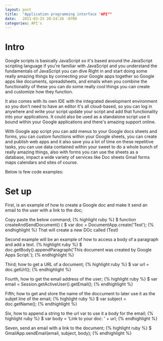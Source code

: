 ```yaml
---
layout: post
title:  "Application programming interface "API""
date:   2021-03-25 20:24:26 -0700
categories: API's
---
```


<h1><b>Intro</b></h1>
Google scripts is basically JavaScript so it's based around the JavaScript scripting language if you're familiar with JavaScript and you understand the fundamentals of JavaScript you can dive Right in and start doing some really amazing things by connecting your Google apps together so Google apps like documents, spreadsheets, and emails when you combine the functionality of these you can do some really cool things you can create and customize how they function.

It also comes with its own IDE with the integrated development environment so you don't need to have an editor it's all cloud-based, so you can log in anywhere and write your script update your script and add that functionality into your applications. It could also be used as a standalone script use it bound within your Google applications and there's amazing support online.

With Google app script you can add menus to your Google docs sheets and forms, you can custom functions within your Google sheets, you can create and publish web apps and it also save you a lot of time on these repetitive tasks, you can use data contained within your sweet to do a whole bunch of really amazing things, also with forms you can use the sheets as a database, impact a wide variety of services like Doc sheets Gmail forms maps calendars and sites of course.

Below is few code examples: 

<h1><b>Set up</b></h1>
First, is an example of how to create a Google doc and make it send an email to the user with a link to the doc; 

Copy paste the below command;
{% highlight ruby %}
$ function createAndSendDocument() {
$    var doc = DocumentApp.create('Test');
{% endhighlight %}
That will create a new DOc called (Test)

Second example will be an example of how to access a body of a paragraph and add a text.
{% highlight ruby %}
$ doc.getBody().appendParagraph('This document was created by Google Apps Script.');
{% endhighlight %}

Third; how to get a URL of a document;
{% highlight ruby %}
$ var url = doc.getUrl();
{% endhighlight %}

Fourth, how to get the email address of the user;
{% highlight ruby %}
$ var email = Session.getActiveUser().getEmail();
{% endhighlight %}

Fifth; how to get and store the name of the doccument to later use it as the subjet line of the email;
{% highlight ruby %}
$ var subject = doc.getName();
{% endhighlight %}

Six, how to append a string to the url var to use it a body for the email;
{% highlight ruby %}
$ var body = 'Link to your doc: ' + url;
{% endhighlight %}

Seven, send an email with a link to the document;
{% highlight ruby %}
$ GmailApp.sendEmail(email, subject, body);
{% endhighlight %}